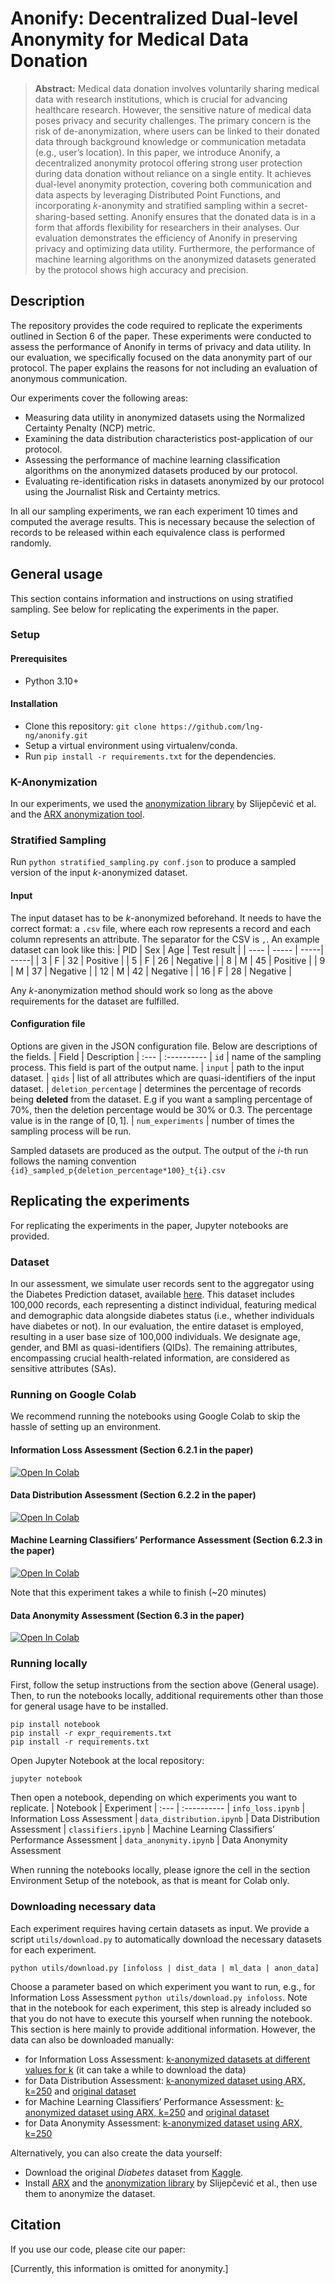 # Anonify: Decentralized Dual-level Anonymity for Medical Data Donation
>**Abstract:** Medical data donation involves voluntarily sharing medical data with research institutions, which is crucial for advancing healthcare research. However, the sensitive nature of medical data poses privacy and security challenges. The primary concern is the risk of de-anonymization, where users can be linked to their donated data through background knowledge or communication metadata (e.g., user’s location). In this paper, we introduce Anonify, a decentralized anonymity protocol offering strong user protection during data donation without reliance on a single entity. It achieves dual-level anonymity protection, covering both communication and data aspects by leveraging Distributed Point Functions, and incorporating 𝑘-anonymity and stratified sampling within a secret-sharing-based setting. Anonify ensures that the donated data is in a form that affords flexibility for researchers in their analyses. Our evaluation demonstrates the efficiency of Anonify in preserving privacy and optimizing data utility. Furthermore, the performance of machine learning algorithms on the anonymized datasets generated by the protocol shows high accuracy and precision.

## Description
The repository provides the code required to replicate the experiments outlined in Section 6 of the paper. These experiments were conducted to assess the performance of Anonify in terms of privacy and data utility. In our evaluation, we specifically focused on the data anonymity part of our protocol. The paper explains the reasons for not including an evaluation of anonymous communication.

Our experiments cover the following areas:

- Measuring data utility in anonymized datasets using the Normalized Certainty Penalty (NCP) metric.  
- Examining the data distribution characteristics post-application of our protocol.
- Assessing the performance of machine learning classification algorithms on the anonymized datasets produced by our protocol.
- Evaluating re-identification risks in datasets anonymized by our protocol using the Journalist Risk and Certainty metrics.

In all our sampling experiments, we ran each experiment 10 times and computed the average results. This is necessary because the selection of records to be released within each equivalence class is performed randomly.

## General usage
This section contains information and instructions on using stratified sampling. See below for replicating the experiments in the paper.
### Setup

#### Prerequisites
- Python 3.10+
#### Installation
- Clone this repository: ``git clone https://github.com/lng-ng/anonify.git``
- Setup a virtual environment using virtualenv/conda.
- Run ``pip install -r requirements.txt`` for the dependencies.

### K-Anonymization
In our experiments, we used the [anonymization library](https://github.com/fhstp/k-AnonML) by Slijepčević et al. and the [ARX anonymization tool](https://github.com/arx-deidentifier/arx/).

### Stratified Sampling
Run ``python stratified_sampling.py conf.json`` to produce a sampled version of the input $k$-anonymized dataset.
#### Input
The input dataset has to be $k$-anonymized beforehand. It needs to have the correct format: a ``.csv`` file, where each row represents a record and each column represents an attribute. The separator for the CSV is ``,``. An example dataset can look like this:
| PID | Sex | Age | Test result |
| ---- | ----- | -----| -----|
| 3 | F | 32 | Positive |
| 5 | F | 26 | Negative |
| 8 | M | 45 | Positive |
| 9 | M | 37 | Negative |
| 12 | M | 42 | Negative | 
| 16 | F | 28 | Negative |

Any $k$-anonymization method should work so long as the above requirements for the dataset are fulfilled.

#### Configuration file
Options are given in the JSON configuration file. Below are descriptions of the fields.
| Field | Description
| :--- | :----------
| `id` | name of the sampling process. This field is part of the output name.
| `input` | path to the input dataset.
| `qids` | list of all attributes which are quasi-identifiers of the input dataset.
| `deletion_percentage` | determines the percentage of records being **deleted** from the dataset. E.g if you want a sampling percentage of 70%, then the deletion percentage would be 30% or 0.3. The percentage value is in the range of $[0,1]$.
| `num_experiments` | number of times the sampling process will be run.

Sampled datasets are produced as the output. The output of the $i$-th run follows the naming convention ``{id}_sampled_p{deletion_percentage*100}_t{i}.csv``

## Replicating the experiments
For replicating the experiments in the paper, Jupyter notebooks are provided.
### Dataset
In our assessment, we simulate user records sent to the aggregator using the Diabetes Prediction dataset, available [here](https://www.kaggle.com/datasets/iammustafatz/diabetes-prediction-dataset). This dataset includes 100,000 records, each representing a distinct individual, featuring medical and demographic data alongside diabetes status (i.e., whether individuals have diabetes or not). In our evaluation, the entire dataset is employed, resulting in a user base size of 100,000 individuals. We designate age, gender, and BMI as quasi-identifiers (QIDs). The remaining attributes, encompassing crucial health-related information, are considered as sensitive attributes (SAs).

### Running on Google Colab
We recommend running the notebooks using Google Colab to skip the hassle of setting up an environment.
#### Information Loss Assessment (Section 6.2.1 in the paper)
[![Open In Colab](https://colab.research.google.com/assets/colab-badge.svg)](https://colab.research.google.com/github/lng-ng/anonify/blob/main/info_loss.ipynb)
#### Data Distribution Assessment (Section 6.2.2 in the paper)
[![Open In Colab](https://colab.research.google.com/assets/colab-badge.svg)](https://colab.research.google.com/github/lng-ng/anonify/blob/main/data_distribution.ipynb)
#### Machine Learning Classifiers’ Performance Assessment (Section 6.2.3 in the paper)
[![Open In Colab](https://colab.research.google.com/assets/colab-badge.svg)](https://colab.research.google.com/github/lng-ng/anonify/blob/main/classifiers.ipynb)

Note that this experiment takes a while to finish (~20 minutes)
#### Data Anonymity Assessment (Section 6.3 in the paper)
[![Open In Colab](https://colab.research.google.com/assets/colab-badge.svg)](https://colab.research.google.com/github/lng-ng/anonify/blob/main/data_anonymity.ipynb)

### Running locally
First, follow the setup instructions from the section above (General usage).  
Then, to run the notebooks locally, additional requirements other than those for general usage have to be installed.  
```
pip install notebook
pip install -r expr_requirements.txt
pip install -r requirements.txt
```
Open Jupyter Notebook at the local repository:
```
jupyter notebook
```
Then open a notebook, depending on which experiments you want to replicate.
| Notebook | Experiment
| :--- | :----------
| `info_loss.ipynb` | Information Loss Assessment
| `data_distribution.ipynb` | Data Distribution Assessment
| `classifiers.ipynb` |  Machine Learning Classifiers’ Performance Assessment
| `data_anonymity.ipynb` | Data Anonymity Assessment

When running the notebooks locally, please ignore the cell in the section Environment Setup of the notebook, as that is meant for Colab only.

### Downloading necessary data
Each experiment requires having certain datasets as input.
We provide a script ``utils/download.py`` to automatically download the necessary datasets for each experiment.
```
python utils/download.py [infoloss | dist_data | ml_data | anon_data]
```
Choose a parameter based on which experiment you want to run, e.g., for Information Loss Assessment ``python utils/download.py infoloss``.
Note that in the notebook for each experiment, this step is already included so that you do not have to execute this yourself when running the notebook. This section is here mainly to provide additional information. However, the data can also be downloaded manually:
- for Information Loss Assessment: [k-anonymized datasets at different values for k](https://drive.google.com/drive/folders/1G-7anLLgO9bZbg7fL_dAuxHhqf_VK67Y?usp=drive_link) (it can take a while to download the data)
- for Data Distribution Assessment: [k-anonymized dataset using ARX, k=250](https://drive.google.com/file/d/1SRogEdk7E8REmXmt9CwpWyFF2AL_e37b/view?usp=drive_link) and [original dataset](https://drive.google.com/file/d/1Mpsr0XfQ-yAyQzarbfGEnu34Li0zVtOU/view?usp=drive_link)
- for Machine Learning Classifiers’ Performance Assessment: [k-anonymized dataset using ARX, k=250](https://drive.google.com/file/d/1SRogEdk7E8REmXmt9CwpWyFF2AL_e37b/view?usp=drive_link) and [original dataset](https://drive.google.com/file/d/1Mpsr0XfQ-yAyQzarbfGEnu34Li0zVtOU/view?usp=drive_link)
- for Data Anonymity Assessment: [k-anonymized dataset using ARX, k=250](https://drive.google.com/file/d/1SRogEdk7E8REmXmt9CwpWyFF2AL_e37b/view?usp=drive_link)

Alternatively, you can also create the data yourself:
- Download the original _Diabetes_ dataset from [Kaggle](https://www.kaggle.com/datasets/iammustafatz/diabetes-prediction-dataset).
- Install [ARX](https://github.com/arx-deidentifier/arx/) and the [anonymization library](https://github.com/fhstp/k-AnonML) by Slijepčević et al., then use them to anonymize the dataset.

## Citation
If you use our code, please cite our paper:

[Currently, this information is omitted for anonymity.]



